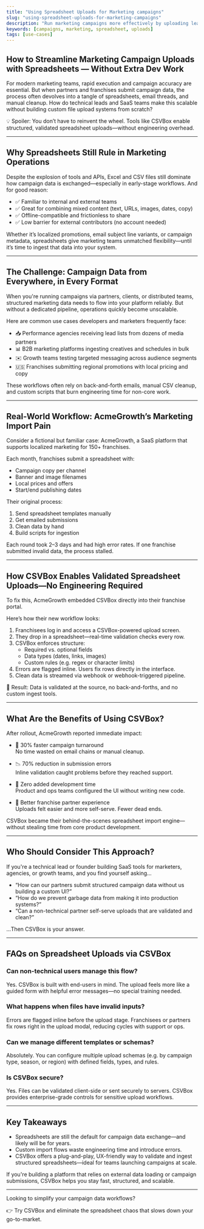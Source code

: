 ```yaml
---
title: "Using Spreadsheet Uploads for Marketing campaigns"
slug: "using-spreadsheet-uploads-for-marketing-campaigns"
description: "Run marketing campaigns more effectively by uploading leads, segments, and campaign assets via spreadsheets."
keywords: [campaigns, marketing, spreadsheet, uploads]
tags: [use-cases]
---
```


## How to Streamline Marketing Campaign Uploads with Spreadsheets — Without Extra Dev Work

For modern marketing teams, rapid execution and campaign accuracy are essential. But when partners and franchises submit campaign data, the process often devolves into a tangle of spreadsheets, email threads, and manual cleanup. How do technical leads and SaaS teams make this scalable without building custom file upload systems from scratch?

💡 Spoiler: You don’t have to reinvent the wheel. Tools like CSVBox enable structured, validated spreadsheet uploads—without engineering overhead.

---

## Why Spreadsheets Still Rule in Marketing Operations

Despite the explosion of tools and APIs, Excel and CSV files still dominate how campaign data is exchanged—especially in early-stage workflows. And for good reason:

- ✅ Familiar to internal and external teams
- ✅ Great for combining mixed content (text, URLs, images, dates, copy)
- ✅ Offline-compatible and frictionless to share
- ✅ Low barrier for external contributors (no account needed)

Whether it’s localized promotions, email subject line variants, or campaign metadata, spreadsheets give marketing teams unmatched flexibility—until it’s time to ingest that data into your system.

---

## The Challenge: Campaign Data from Everywhere, in Every Format

When you're running campaigns via partners, clients, or distributed teams, structured marketing data needs to flow into your platform reliably. But without a dedicated pipeline, operations quickly become unscalable.

Here are common use cases developers and marketers frequently face:

- 📥 Performance agencies receiving lead lists from dozens of media partners
- 📊 B2B marketing platforms ingesting creatives and schedules in bulk
- ✉️ Growth teams testing targeted messaging across audience segments
- 🇺🇸 Franchises submitting regional promotions with local pricing and copy

These workflows often rely on back-and-forth emails, manual CSV cleanup, and custom scripts that burn engineering time for non-core work.

---

## Real-World Workflow: AcmeGrowth’s Marketing Import Pain

Consider a fictional but familiar case: AcmeGrowth, a SaaS platform that supports localized marketing for 150+ franchises.

Each month, franchises submit a spreadsheet with:

- Campaign copy per channel
- Banner and image filenames
- Local prices and offers
- Start/end publishing dates

Their original process:

1. Send spreadsheet templates manually
2. Get emailed submissions
3. Clean data by hand
4. Build scripts for ingestion

Each round took 2–3 days and had high error rates. If one franchise submitted invalid data, the process stalled.

---

## How CSVBox Enables Validated Spreadsheet Uploads—No Engineering Required

To fix this, AcmeGrowth embedded CSVBox directly into their franchise portal.

Here’s how their new workflow looks:

1. Franchisees log in and access a CSVBox-powered upload screen.
2. They drop in a spreadsheet—real-time validation checks every row.
3. CSVBox enforces structure:
   - Required vs. optional fields
   - Data types (dates, links, images)
   - Custom rules (e.g. regex or character limits)
4. Errors are flagged inline. Users fix rows directly in the interface.
5. Clean data is streamed via webhook or webhook-triggered pipeline.

🎯 Result: Data is validated at the source, no back-and-forths, and no custom ingest tools.

---

## What Are the Benefits of Using CSVBox?

After rollout, AcmeGrowth reported immediate impact:

- 🔄 30% faster campaign turnaround  
  No time wasted on email chains or manual cleanup.

- 📉 70% reduction in submission errors  
  Inline validation caught problems before they reached support.

- 🧰 Zero added development time  
  Product and ops teams configured the UI without writing new code.

- 🤝 Better franchise partner experience  
  Uploads felt easier and more self-serve. Fewer dead ends.

CSVBox became their behind-the-scenes spreadsheet import engine—without stealing time from core product development.

---

## Who Should Consider This Approach?

If you're a technical lead or founder building SaaS tools for marketers, agencies, or growth teams, and you find yourself asking…

- “How can our partners submit structured campaign data without us building a custom UI?”
- “How do we prevent garbage data from making it into production systems?”
- “Can a non-technical partner self-serve uploads that are validated and clean?”

...Then CSVBox is your answer.

---

## FAQs on Spreadsheet Uploads via CSVBox

### Can non-technical users manage this flow?
Yes. CSVBox is built with end-users in mind. The upload feels more like a guided form with helpful error messages—no special training needed.

### What happens when files have invalid inputs?
Errors are flagged inline before the upload stage. Franchisees or partners fix rows right in the upload modal, reducing cycles with support or ops.

### Can we manage different templates or schemas?
Absolutely. You can configure multiple upload schemas (e.g. by campaign type, season, or region) with defined fields, types, and rules.

### Is CSVBox secure?
Yes. Files can be validated client-side or sent securely to servers. CSVBox provides enterprise-grade controls for sensitive upload workflows.

---

## Key Takeaways

- Spreadsheets are still the default for campaign data exchange—and likely will be for years.
- Custom import flows waste engineering time and introduce errors.
- CSVBox offers a plug-and-play, UX-friendly way to validate and ingest structured spreadsheets—ideal for teams launching campaigns at scale.

If you're building a platform that relies on external data loading or campaign submissions, CSVBox helps you stay fast, structured, and scalable.

---

Looking to simplify your campaign data workflows?

👉 Try CSVBox and eliminate the spreadsheet chaos that slows down your go-to-market.
